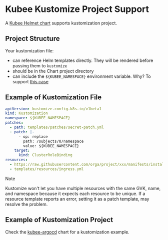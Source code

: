 # Kubee Kustomize Project Support


A [Kubee Helmet chart](kubee-helmet-chart.md) supports kustomization project.

## Project Structure

Your kustomization file:
* can reference Helm templates directly. They will be rendered before passing them to `kustomize`
* should be in the Chart project directory
* can include the `${KUBEE_NAMESPACE}` environment variable. Why? To support [this case](https://argo-cd.readthedocs.io/en/stable/operator-manual/installation/#installing-argo-cd-in-a-custom-namespace)


## Example of Kustomization File

```yaml
apiVersion: kustomize.config.k8s.io/v1beta1
kind: Kustomization
namespace: ${KUBEE_NAMESPACE}
patches:
  - path: templates/patches/secret-patch.yml
  - patch: |-
      - op: replace
        path: /subjects/0/namespace
        value: ${KUBEE_NAMESPACE}
    target:
      kind: ClusterRoleBinding
resources:
  - https://raw.githubusercontent.com/orga/project/xxx/manifests/install.yaml
  - templates/resources/ingress.yml
```

> [!NOTE]
> Kustomize won't let you have multiple resources with the same GVK, name, and namespace
> because it expects each resource to be unique.
> If a resource template reports an error, setting it as a patch template, may resolve the problem.

## Example of Kustomization Project

Check the [kubee-argocd](../../resources/charts/argocd) chart for a kustomization example.
